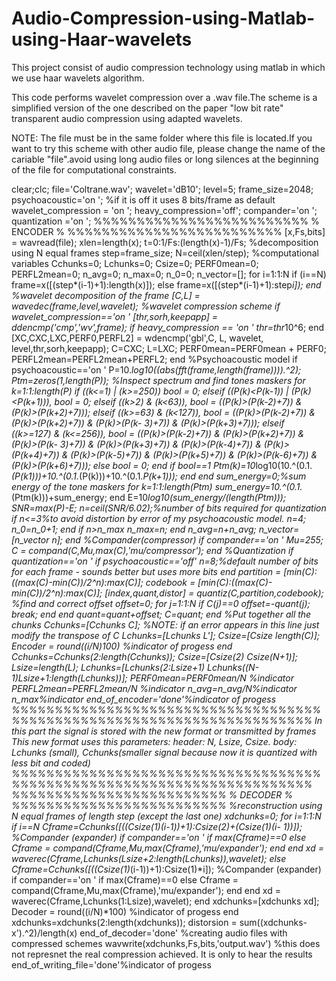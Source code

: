 # Audio-Compression-using-Matlab-using-Haar-wavelets
This project consist of audio compression technology using matlab in which we use haar wavelets algorithm.

This code performs wavelet compression over a .wav file.The scheme is a simplified version of the one described on the paper "low bit rate" transparent audio compression using adapted wavelets.

NOTE: The file must be in the same folder where this file is located.If you want to try this scheme with other audio file, please change the name of the cariable "file".avoid using long audio files or long silences at the beginning of the file for computational constraints.


clear;clc;
file='Coltrane.wav';
wavelet='dB10';
level=5;
frame_size=2048;
psychoacoustic='on '; %if it is off it uses 8 bits/frame as default
wavelet_compression = 'on ';
heavy_compression='off';
compander='on ';
quantization ='on ';
%%%%%%%%%%%%%%%%%%%%%%%%%
% ENCODER %
%%%%%%%%%%%%%%%%%%%%%%%%%
[x,Fs,bits] = wavread(file);
xlen=length(x);
t=0:1/Fs:(length(x)-1)/Fs;
%decomposition using N equal frames
step=frame_size;
N=ceil(xlen/step);
%computational variables
Cchunks=0;
Lchunks=0;
Csize=0;
PERF0mean=0;
PERFL2mean=0;
n_avg=0;
n_max=0;
n_0=0;
n_vector=[];
for i=1:1:N
if (i==N)
frame=x([(step*(i-1)+1):length(x)]);
else
frame=x([(step*(i-1)+1):step*i]);
end
%wavelet decomposition of the frame
[C,L] = wavedec(frame,level,wavelet);
%wavelet compression scheme
if wavelet_compression=='on '
[thr,sorh,keepapp] = ddencmp('cmp','wv',frame);
if heavy_compression == 'on '
thr=thr*10^6;
end
[XC,CXC,LXC,PERF0,PERFL2] = wdencmp('gbl',C, L, wavelet,
level,thr,sorh,keepapp);
C=CXC;
L=LXC;
PERF0mean=PERF0mean + PERF0;
PERFL2mean=PERFL2mean+PERFL2;
end
%Psychoacoustic model
if psychoacoustic=='on '
P=10.*log10((abs(fft(frame,length(frame)))).^2);
Ptm=zeros(1,length(P));
%Inspect spectrum and find tones maskers
for k=1:1:length(P)
if ((k<=1) | (k>=250))
bool = 0;
elseif ((P(k)<P(k-1)) | (P(k)<P(k+1))),
bool = 0;
elseif ((k>2) & (k<63)),
bool = ((P(k)>(P(k-2)+7)) & (P(k)>(P(k+2)+7)));
elseif ((k>=63) & (k<127)),
bool = ((P(k)>(P(k-2)+7)) & (P(k)>(P(k+2)+7)) & (P(k)>(P(k-
3)+7)) & (P(k)>(P(k+3)+7)));
elseif ((k>=127) & (k<=256)),
bool = ((P(k)>(P(k-2)+7)) & (P(k)>(P(k+2)+7)) & (P(k)>(P(k-
3)+7)) & (P(k)>(P(k+3)+7)) & (P(k)>(P(k-4)+7)) & (P(k)>(P(k+4)+7)) &
(P(k)>(P(k-5)+7)) & (P(k)>(P(k+5)+7)) & (P(k)>(P(k-6)+7)) &
(P(k)>(P(k+6)+7)));
else
bool = 0;
end
if bool==1
Ptm(k)=10*log10(10.^(0.1.*(P(k1)))+10.^(0.1.*(P(k)))+10.^(0.1.*P(k+1)));
end
end
sum_energy=0;%sum energy of the tone maskers
for k=1:1:length(Ptm)
sum_energy=10.^(0.1.*(Ptm(k)))+sum_energy;
end
E=10*log10(sum_energy/(length(Ptm)));
SNR=max(P)-E;
n=ceil(SNR/6.02);%number of bits required for quantization
if n<=3%to avoid distortion by error of my psychoacoustic model.
n=4;
n_0=n_0+1;
end
if n>n_max
n_max=n;
end
n_avg=n+n_avg;
n_vector=[n_vector n];
end
%Compander(compressor)
if compander=='on '
Mu=255;
C = compand(C,Mu,max(C),'mu/compressor');
end
%Quantization
if quantization=='on '
if psychoacoustic=='off'
n=8;%default number of bits for each frame - sounds better but
uses more bits
end
partition = [min(C):((max(C)-min(C))/2^n):max(C)];
codebook = [min(C):((max(C)-min(C))/2^n):max(C)];
[index,quant,distor] = quantiz(C,partition,codebook);
%find and correct offset
offset=0;
for j=1:1:N
if C(j)==0
offset=-quant(j);
break;
end
end
quant=quant+offset;
C=quant;
end
%Put together all the chunks
Cchunks=[Cchunks C]; %NOTE: if an error appears in this line just
modify the transpose of C
Lchunks=[Lchunks L'];
Csize=[Csize length(C)];
Encoder = round((i/N)*100) %indicator of progess
end
Cchunks=Cchunks(2:length(Cchunks));
Csize=[Csize(2) Csize(N+1)];
Lsize=length(L);
Lchunks=[Lchunks(2:Lsize+1) Lchunks((N-1)*Lsize+1:length(Lchunks))];
PERF0mean=PERF0mean/N %indicator
PERFL2mean=PERFL2mean/N %indicator
n_avg=n_avg/N%indicator
n_max%indicator
end_of_encoder='done'%indicator of progess
%%%%%%%%%%%%%%%%%%%%%%%%%%%%%%%%%%%%%%%%%%%%%%%%%%%%%%%%%%%%%%%%%%%%%%%
In this part the signal is stored with the new format
or transmitted by frames
This new format uses this parameters:
header: N, Lsize, Csize.
body: Lchunks (small), Cchunks(smaller signal because now it is
quantized with less bit and coded)
%%%%%%%%%%%%%%%%%%%%%%%%%%%%%%%%%%%%%%%%%%%%%%%%%%%%%%%%%%%%%%%%%%%%%%%
%%%%%%%%%%%%%%%%%%%%%%%%%
% DECODER %
%%%%%%%%%%%%%%%%%%%%%%%%%
%reconstruction using N equal frames of length step (except the last
one)
xdchunks=0;
for i=1:1:N
if i==N
Cframe=Cchunks([((Csize(1)*(i-1))+1):Csize(2)+(Csize(1)*(i-
1))]);
%Compander (expander)
if compander=='on '
if max(Cframe)==0
else
Cframe = compand(Cframe,Mu,max(Cframe),'mu/expander');
end
end
xd = waverec(Cframe,Lchunks(Lsize+2:length(Lchunks)),wavelet);
else
Cframe=Cchunks([((Csize(1)*(i-1))+1):Csize(1)*i]);
%Compander (expander)
if compander=='on '
if max(Cframe)==0
else
Cframe = compand(Cframe,Mu,max(Cframe),'mu/expander');
end
end
xd = waverec(Cframe,Lchunks(1:Lsize),wavelet);
end
xdchunks=[xdchunks xd];
Decoder = round((i/N)*100) %indicator of progess
end
xdchunks=xdchunks(2:length(xdchunks));
distorsion = sum((xdchunks-x').^2)/length(x)
end_of_decoder='done'
%creating audio files with compressed schemes
wavwrite(xdchunks,Fs,bits,'output.wav') %this does not represnet the
real compression achieved. It is only to hear the results
end_of_writing_file='done'%indicator of progess
